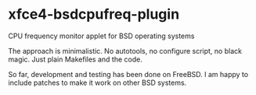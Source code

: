 xfce4-bsdcpufreq-plugin
=======================

CPU frequency monitor applet for BSD operating systems

The approach is minimalistic. No autotools, no configure
script, no black magic. Just plain Makefiles and the code.

So far, development and testing has been done on FreeBSD.
I am happy to include patches to make it work on other
BSD systems.

